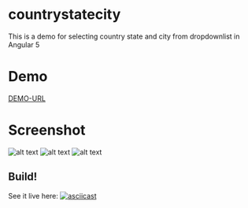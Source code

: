 # countrystatecity
This is a demo for selecting country state and city from dropdownlist in Angular 5

# Demo
[DEMO-URL](http://www.imdadareeph.com/countrystatecity/)

# Screenshot
![alt text](http://i66.tinypic.com/1044zna.jpg "preview1")
![alt text](http://i63.tinypic.com/110jbd5.jpg "preview2")
![alt text](http://i67.tinypic.com/198o3t.jpg "preview3")

## Build!

See it live here:
[![asciicast](https://asciinema.org/a/G63NWjYsve1ACzBuAY96USHJO.png)](https://asciinema.org/a/G63NWjYsve1ACzBuAY96USHJO)
